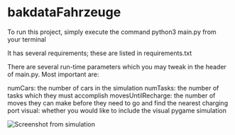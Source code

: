 # bakdataFahrzeuge

To run this project, simply execute the command python3 main.py from your terminal

It has several requirements; these are listed in requirements.txt

There are several run-time parameters which you may tweak in the header of main.py. Most important are:

numCars: the number of cars in the simulation
numTasks: the number of tasks which they must accomplish
movesUntilRecharge: the number of moves they can make before they need to go and find the nearest charging port
visual: whether you would like to include the visual pygame simulation

![Screenshot from simulation](./img/sim.png)
